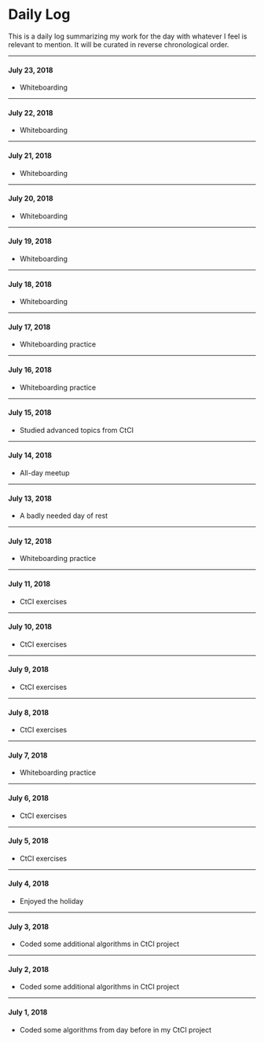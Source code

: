 # Daily Log

This is a daily log summarizing my work for the day with whatever I feel is relevant to mention. It will be curated in reverse chronological order.

---

#### July 23, 2018

- Whiteboarding

---

#### July 22, 2018

- Whiteboarding

---

#### July 21, 2018

- Whiteboarding

---

#### July 20, 2018

- Whiteboarding

---

#### July 19, 2018

- Whiteboarding

---

#### July 18, 2018

- Whiteboarding

---

#### July 17, 2018

- Whiteboarding practice

---

#### July 16, 2018

- Whiteboarding practice

---

#### July 15, 2018

- Studied advanced topics from CtCI

---

#### July 14, 2018

- All-day meetup

---

#### July 13, 2018

- A badly needed day of rest

---

#### July 12, 2018

- Whiteboarding practice

---

#### July 11, 2018

- CtCI exercises

---

#### July 10, 2018

- CtCI exercises

---

#### July 9, 2018

- CtCI exercises

---

#### July 8, 2018

- CtCI exercises

---

#### July 7, 2018

- Whiteboarding practice

---

#### July 6, 2018

- CtCI exercises

---

#### July 5, 2018

- CtCI exercises

---

#### July 4, 2018

- Enjoyed the holiday

---

#### July 3, 2018

- Coded some additional algorithms in CtCI project

---

#### July 2, 2018

- Coded some additional algorithms in CtCI project

---

#### July 1, 2018

- Coded some algorithms from day before in my CtCI project